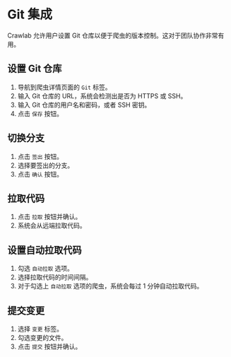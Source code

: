 # Git 集成

Crawlab 允许用户设置 Git 仓库以便于爬虫的版本控制。这对于团队协作非常有用。

## 设置 Git 仓库

1. 导航到爬虫详情页面的 `Git` 标签。 
2. 输入 Git 仓库的 URL，系统会检测出是否为 HTTPS 或 SSH。 
3. 输入 Git 仓库的用户名和密码，或者 SSH 密钥。
4. 点击 `保存` 按钮。

## 切换分支

1. 点击 `签出` 按钮。
2. 选择要签出的分支。
3. 点击 `确认` 按钮。

## 拉取代码

1. 点击 `拉取` 按钮并确认。
2. 系统会从远端拉取代码。

## 设置自动拉取代码

1. 勾选 `自动拉取` 选项。
2. 选择拉取代码的时间间隔。
3. 对于勾选上 `自动拉取` 选项的爬虫，系统会每过 1 分钟自动拉取代码。

## 提交变更

1. 选择 `变更` 标签。
2. 勾选变更的文件。
3. 点击 `提交` 按钮并确认。